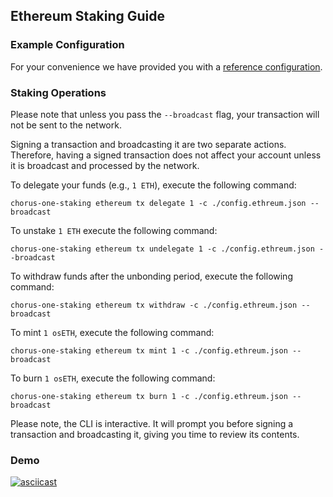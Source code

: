 ## Ethereum Staking Guide

### Example Configuration

For your convenience we have provided you with a [reference configuration](./example/config.ethereum.json).

### Staking Operations

Please note that unless you pass the `--broadcast` flag, your transaction will not be sent to the network.

Signing a transaction and broadcasting it are two separate actions. Therefore, having a signed transaction does not affect your account unless it is broadcast and processed by the network.

To delegate your funds (e.g., `1 ETH`), execute the following command:

```
chorus-one-staking ethereum tx delegate 1 -c ./config.ethreum.json --broadcast
```

To unstake `1 ETH` execute the following command:

```
chorus-one-staking ethereum tx undelegate 1 -c ./config.ethreum.json --broadcast
```

To withdraw funds after the unbonding period, execute the following command:

```
chorus-one-staking ethereum tx withdraw -c ./config.ethreum.json --broadcast
```

To mint `1 osETH`, execute the following command:

```
chorus-one-staking ethereum tx mint 1 -c ./config.ethreum.json --broadcast
```

To burn `1 osETH`, execute the following command:

```
chorus-one-staking ethereum tx burn 1 -c ./config.ethreum.json --broadcast
```

Please note, the CLI is interactive. It will prompt you before signing a transaction and broadcasting it, giving you time to review its contents.

### Demo
[![asciicast](https://asciinema.org/a/eMe1QeTwN2WvsQtDvHefkws72.svg)](https://asciinema.org/a/eMe1QeTwN2WvsQtDvHefkws72)
